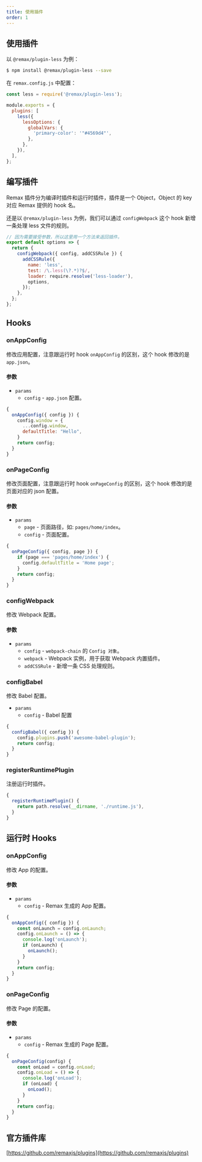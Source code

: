 ```yaml
---
title: 使用插件
order: 1
---
```


## 使用插件

以 `@remax/plugin-less` 为例：

```bash
$ npm install @remax/plugin-less --save
```

在 `remax.config.js` 中配置：

```js
const less = require('@remax/plugin-less');

module.exports = {
  plugins: [
    less({
      lessOptions: {
        globalVars: {
          'primary-color': '"#4569d4"',
        },
      },
    }),
  ],
};
```

## 编写插件

Remax 插件分为编译时插件和运行时插件，插件是一个 Object，Object 的 key 对应 Remax 提供的 hook 名。

还是以 `@remax/plugin-less` 为例，我们可以通过 `configWebpack` 这个 hook 新增一条处理 less 文件的规则。

```js
// 因为需要接受参数，所以这里用一个方法来返回插件。
export default options => {
  return {
    configWebpack({ config, addCSSRule }) {
      addCSSRule({
        name: 'less',
        test: /\.less(\?.*)?$/,
        loader: require.resolve('less-loader'),
        options,
      });
    },
  };
};
```

## Hooks

### onAppConfig

修改应用配置，注意跟运行时 hook `onAppConfig` 的区别，这个 hook 修改的是 `app.json`。

#### 参数

- `params`
  -  `config` - `app.json` 配置。

```js
{
  onAppConfig({ config }) {
    config.window = {
      ...config.window,
      defaultTitle: "Hello",
    }
    return config;
  }
}
```

### onPageConfig

修改页面配置，注意跟运行时 hook `onPageConfig` 的区别，这个 hook 修改的是页面对应的 json 配置。

#### 参数

- `params`
  - `page` - 页面路径，如: `pages/home/index`。
  - `config` - 页面配置。

```js
{
  onPageConfig({ config, page }) {
    if (page === 'pages/home/index') {
      config.defaultTitle = 'Home page';
    }
    return config;
  }
}
```

### configWebpack

修改 Webpack 配置。

#### 参数

- `params`
  - `config` - `webpack-chain` 的 `Config 对象`。
  - `webpack` - Webpack 实例，用于获取 Webpack 内置插件。
  - `addCSSRule` - 新增一条 CSS 处理规则。

### configBabel

修改 Babel 配置。

- `params`
  - `config` - Babel 配置

```js
{
  configBabel({ config }) {
    config.plugins.push('awesome-babel-plugin');
    return config;
  }
}
```

### registerRuntimePlugin

注册运行时插件。

```js
{
  registerRuntimePlugin() {
    return path.resolve(__dirname, './runtime.js'),
  }
}
```

## 运行时 Hooks

### onAppConfig

修改 App 的配置。

#### 参数

- `params`
  - `config` - Remax 生成的 App 配置。

```js
{
  onAppConfig({ config }) {
    const onLaunch = config.onLaunch;
    config.onLaunch = () => {
      console.log('onLaunch');
      if (onLaunch) {
        onLaunch();
      }
    }
    return config;
  }
}
```

### onPageConfig

修改 Page 的配置。

#### 参数

- `params`
  - `config` - Remax 生成的 Page 配置。

```js
{
  onPageConfig(config) {
    const onLoad = config.onLoad;
    config.onLoad = () => {
      console.log('onLoad');
      if (onLoad) {
        onLoad();
      }
    }
    return config;
  }
}
```

## 官方插件库

[https://github.com/remaxjs/plugins](https://github.com/remaxjs/plugins)

